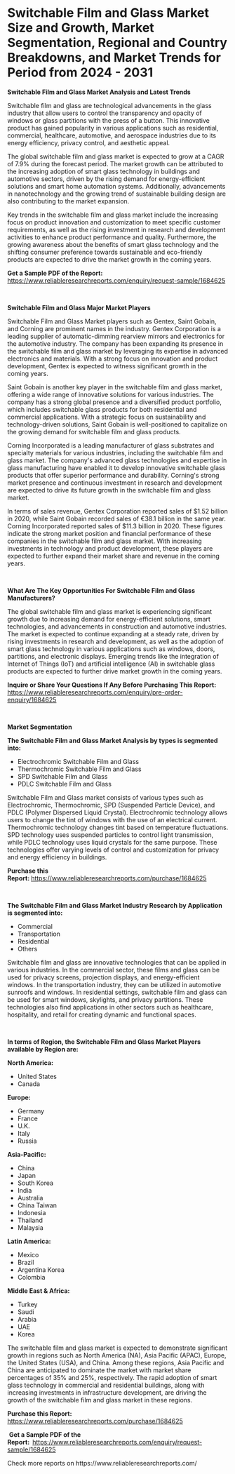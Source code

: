 <p><h1>Switchable Film and Glass Market Size and Growth, Market Segmentation, Regional and Country Breakdowns, and Market Trends for Period from 2024 -  2031</h1></p><p><strong>Switchable Film and Glass Market Analysis and Latest Trends</strong></p>
<p><p>Switchable film and glass are technological advancements in the glass industry that allow users to control the transparency and opacity of windows or glass partitions with the press of a button. This innovative product has gained popularity in various applications such as residential, commercial, healthcare, automotive, and aerospace industries due to its energy efficiency, privacy control, and aesthetic appeal.</p><p>The global switchable film and glass market is expected to grow at a CAGR of 7.9% during the forecast period. The market growth can be attributed to the increasing adoption of smart glass technology in buildings and automotive sectors, driven by the rising demand for energy-efficient solutions and smart home automation systems. Additionally, advancements in nanotechnology and the growing trend of sustainable building design are also contributing to the market expansion.</p><p>Key trends in the switchable film and glass market include the increasing focus on product innovation and customization to meet specific customer requirements, as well as the rising investment in research and development activities to enhance product performance and quality. Furthermore, the growing awareness about the benefits of smart glass technology and the shifting consumer preference towards sustainable and eco-friendly products are expected to drive the market growth in the coming years.</p></p>
<p><strong>Get a Sample PDF of the Report:&nbsp;</strong> <a href="https://www.reliableresearchreports.com/enquiry/request-sample/1684625">https://www.reliableresearchreports.com/enquiry/request-sample/1684625</a></p>
<p>&nbsp;</p>
<p><strong>Switchable Film and Glass Major Market Players</strong></p>
<p><p>Switchable Film and Glass Market players such as Gentex, Saint Gobain, and Corning are prominent names in the industry. Gentex Corporation is a leading supplier of automatic-dimming rearview mirrors and electronics for the automotive industry. The company has been expanding its presence in the switchable film and glass market by leveraging its expertise in advanced electronics and materials. With a strong focus on innovation and product development, Gentex is expected to witness significant growth in the coming years.</p><p>Saint Gobain is another key player in the switchable film and glass market, offering a wide range of innovative solutions for various industries. The company has a strong global presence and a diversified product portfolio, which includes switchable glass products for both residential and commercial applications. With a strategic focus on sustainability and technology-driven solutions, Saint Gobain is well-positioned to capitalize on the growing demand for switchable film and glass products.</p><p>Corning Incorporated is a leading manufacturer of glass substrates and specialty materials for various industries, including the switchable film and glass market. The company's advanced glass technologies and expertise in glass manufacturing have enabled it to develop innovative switchable glass products that offer superior performance and durability. Corning's strong market presence and continuous investment in research and development are expected to drive its future growth in the switchable film and glass market.</p><p>In terms of sales revenue, Gentex Corporation reported sales of $1.52 billion in 2020, while Saint Gobain recorded sales of €38.1 billion in the same year. Corning Incorporated reported sales of $11.3 billion in 2020. These figures indicate the strong market position and financial performance of these companies in the switchable film and glass market. With increasing investments in technology and product development, these players are expected to further expand their market share and revenue in the coming years.</p></p>
<p>&nbsp;</p>
<p><strong>What Are The Key Opportunities For Switchable Film and Glass Manufacturers?</strong></p>
<p><p>The global switchable film and glass market is experiencing significant growth due to increasing demand for energy-efficient solutions, smart technologies, and advancements in construction and automotive industries. The market is expected to continue expanding at a steady rate, driven by rising investments in research and development, as well as the adoption of smart glass technology in various applications such as windows, doors, partitions, and electronic displays. Emerging trends like the integration of Internet of Things (IoT) and artificial intelligence (AI) in switchable glass products are expected to further drive market growth in the coming years.</p></p>
<p><strong>Inquire or Share Your Questions If Any Before Purchasing This Report:</strong> <a href="https://www.reliableresearchreports.com/enquiry/pre-order-enquiry/1684625">https://www.reliableresearchreports.com/enquiry/pre-order-enquiry/1684625</a></p>
<p>&nbsp;</p>
<p><strong>Market Segmentation</strong></p>
<p><strong>The Switchable Film and Glass Market Analysis by types is segmented into:</strong></p>
<p><ul><li>Electrochromic Switchable Film and Glass</li><li>Thermochromic Switchable Film and Glass</li><li>SPD Switchable Film and Glass</li><li>PDLC Switchable Film and Glass</li></ul></p>
<p><p>Switchable Film and Glass market consists of various types such as Electrochromic, Thermochromic, SPD (Suspended Particle Device), and PDLC (Polymer Dispersed Liquid Crystal). Electrochromic technology allows users to change the tint of windows with the use of an electrical current. Thermochromic technology changes tint based on temperature fluctuations. SPD technology uses suspended particles to control light transmission, while PDLC technology uses liquid crystals for the same purpose. These technologies offer varying levels of control and customization for privacy and energy efficiency in buildings.</p></p>
<p><strong>Purchase this Report:&nbsp;</strong><a href="https://www.reliableresearchreports.com/purchase/1684625">https://www.reliableresearchreports.com/purchase/1684625</a></p>
<p>&nbsp;</p>
<p><strong>The Switchable Film and Glass Market Industry Research by Application is segmented into:</strong></p>
<p><ul><li>Commercial</li><li>Transportation</li><li>Residential</li><li>Others</li></ul></p>
<p><p>Switchable film and glass are innovative technologies that can be applied in various industries. In the commercial sector, these films and glass can be used for privacy screens, projection displays, and energy-efficient windows. In the transportation industry, they can be utilized in automotive sunroofs and windows. In residential settings, switchable film and glass can be used for smart windows, skylights, and privacy partitions. These technologies also find applications in other sectors such as healthcare, hospitality, and retail for creating dynamic and functional spaces.</p></p>
<p>&nbsp;</p>
<p><strong>In terms of Region, the Switchable Film and Glass Market Players available by Region are:</strong></p>
<p>
    <p> <strong> North America: </strong>
        <ul>
            <li>United States</li>
            <li>Canada</li>
        </ul>
        </p> 
    <p> <strong> Europe: </strong>
        <ul>
            <li>Germany</li>
            <li>France</li>
            <li>U.K.</li>
            <li>Italy</li>
            <li>Russia</li>
        </ul>
        </p> 
    <p> <strong> Asia-Pacific: </strong>
        <ul>
            <li>China</li>
            <li>Japan</li>
            <li>South Korea</li>
            <li>India</li>
            <li>Australia</li>
            <li>China Taiwan</li>
            <li>Indonesia</li>
            <li>Thailand</li>
            <li>Malaysia</li>
        </ul>
        </p> 
    <p> <strong> Latin America: </strong>
        <ul>
            <li>Mexico</li>
            <li>Brazil</li>
            <li>Argentina Korea</li>
            <li>Colombia</li>
        </ul>
        </p> 
    <p> <strong> Middle East & Africa: </strong>
        <ul>
            <li>Turkey</li>
            <li>Saudi</li>
            <li>Arabia</li>
            <li>UAE</li>
            <li>Korea</li>
        </ul>
    </p>
    </p>
<p><p>The switchable film and glass market is expected to demonstrate significant growth in regions such as North America (NA), Asia Pacific (APAC), Europe, the United States (USA), and China. Among these regions, Asia Pacific and China are anticipated to dominate the market with market share percentages of 35% and 25%, respectively. The rapid adoption of smart glass technology in commercial and residential buildings, along with increasing investments in infrastructure development, are driving the growth of the switchable film and glass market in these regions.</p></p>
<p><strong>Purchase this Report: </strong><a href="https://www.reliableresearchreports.com/purchase/1684625">https://www.reliableresearchreports.com/purchase/1684625</a></p>
<p>&nbsp;<strong>Get a Sample PDF of the Report:&nbsp;&nbsp;</strong><a href="https://www.reliableresearchreports.com/enquiry/request-sample/1684625">https://www.reliableresearchreports.com/enquiry/request-sample/1684625</a></p>
<p><strong></strong></p>
<p>Check more reports on https://www.reliableresearchreports.com/</p>